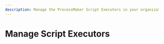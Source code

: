 ```yaml
---
description: Manage the ProcessMaker Script Executors in your organization.
---
```


# Manage Script Executors

